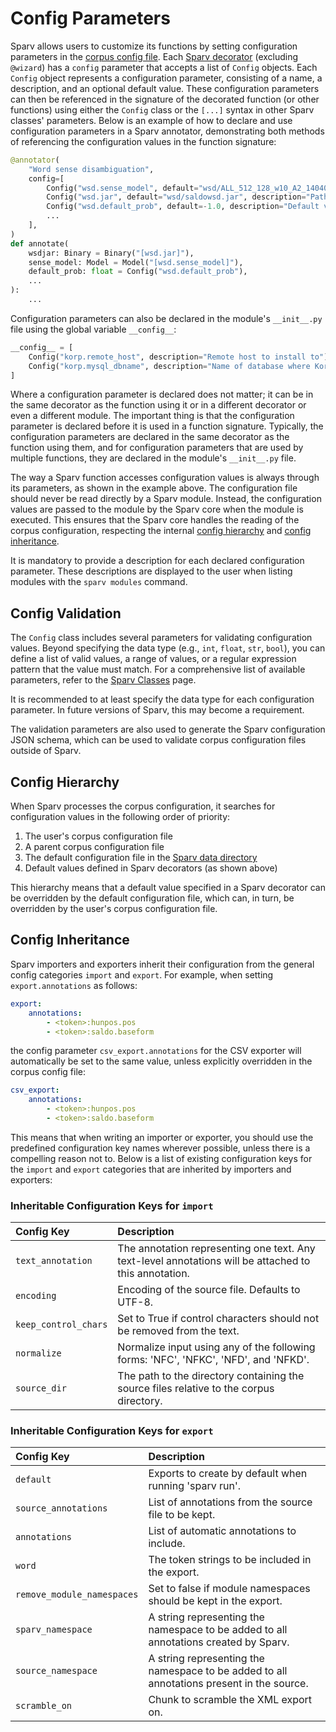 # Config Parameters

Sparv allows users to customize its functions by setting configuration parameters in the [corpus config
file](../user-manual/corpus-configuration.md). Each [Sparv decorator](sparv-decorators.md) (excluding `@wizard`) has a
`config` parameter that accepts a list of `Config` objects. Each `Config` object represents a configuration parameter,
consisting of a name, a description, and an optional default value. These configuration parameters can then be
referenced in the signature of the decorated function (or other functions) using either the `Config` class or the
`[...]` syntax in other Sparv classes' parameters. Below is an example of how to declare and use configuration
parameters in a Sparv annotator, demonstrating both methods of referencing the configuration values in the function
signature:

```python
@annotator(
    "Word sense disambiguation",
    config=[
        Config("wsd.sense_model", default="wsd/ALL_512_128_w10_A2_140403_ctx1.bin", description="Path to sense model"),
        Config("wsd.jar", default="wsd/saldowsd.jar", description="Path name of the executable .jar file"),
        Config("wsd.default_prob", default=-1.0, description="Default value for unanalyzed senses"),
        ...
    ],
)
def annotate(
    wsdjar: Binary = Binary("[wsd.jar]"),
    sense_model: Model = Model("[wsd.sense_model]"),
    default_prob: float = Config("wsd.default_prob"),
    ...
):
    ...
```

Configuration parameters can also be declared in the module's `__init__.py` file using the global variable `__config__`:

```python
__config__ = [
    Config("korp.remote_host", description="Remote host to install to"),
    Config("korp.mysql_dbname", description="Name of database where Korp data will be stored")
]
```

Where a configuration parameter is declared does not matter; it can be in the same decorator as the function using it or
in a different decorator or even a different module. The important thing is that the configuration parameter is declared
before it is used in a function signature. Typically, the configuration parameters are declared in the same decorator as
the function using them, and for configuration parameters that are used by multiple functions, they are declared in the
module's `__init__.py` file.

The way a Sparv function accesses configuration values is always through its parameters, as shown in the example above.
The configuration file should never be read directly by a Sparv module. Instead, the configuration values are passed to
the module by the Sparv core when the module is executed. This ensures that the Sparv core handles the reading of the
corpus configuration, respecting the internal [config hierarchy](#config-hierarchy) and [config
inheritance](#config-inheritance).

It is mandatory to provide a description for each declared configuration parameter. These descriptions are displayed to
the user when listing modules with the `sparv modules` command.

## Config Validation

The `Config` class includes several parameters for validating configuration values. Beyond specifying the data type
(e.g., `int`, `float`, `str`, `bool`), you can define a list of valid values, a range of values, or a regular expression
pattern that the value must match. For a comprehensive list of available parameters, refer to the [Sparv
Classes](sparv-classes.md#config) page.

It is recommended to at least specify the data type for each configuration parameter. In future versions of Sparv, this
may become a requirement.

The validation parameters are also used to generate the Sparv configuration JSON schema, which can be used to validate
corpus configuration files outside of Sparv.

## Config Hierarchy

When Sparv processes the corpus configuration, it searches for configuration values in the following order of priority:

1. The user's corpus configuration file
2. A parent corpus configuration file
3. The default configuration file in the [Sparv data
   directory](../user-manual/installation-and-setup.md#setting-up-sparv)
4. Default values defined in Sparv decorators (as shown above)

This hierarchy means that a default value specified in a Sparv decorator can be overridden by the default configuration
file, which can, in turn, be overridden by the user's corpus configuration file.

## Config Inheritance

Sparv importers and exporters inherit their configuration from the general config categories `import` and `export`. For
example, when setting `export.annotations` as follows:

```yaml
export:
    annotations:
        - <token>:hunpos.pos
        - <token>:saldo.baseform
```

the config parameter `csv_export.annotations` for the CSV exporter will automatically be set to the same value, unless
explicitly overridden in the corpus config file:

```yaml
csv_export:
    annotations:
        - <token>:hunpos.pos
        - <token>:saldo.baseform
```

This means that when writing an importer or exporter, you should use the predefined configuration key names wherever
possible, unless there is a compelling reason not to. Below is a list of existing configuration keys for the `import`
and `export` categories that are inherited by importers and exporters:

### Inheritable Configuration Keys for `import`

| Config Key          | Description                                                                 |
|:--------------------|:----------------------------------------------------------------------------|
| `text_annotation`   | The annotation representing one text. Any text-level annotations will be attached to this annotation. |
| `encoding`          | Encoding of the source file. Defaults to UTF-8.                             |
| `keep_control_chars`| Set to True if control characters should not be removed from the text.      |
| `normalize`         | Normalize input using any of the following forms: 'NFC', 'NFKC', 'NFD', and 'NFKD'. |
| `source_dir`        | The path to the directory containing the source files relative to the corpus directory. |

### Inheritable Configuration Keys for `export`

| Config Key                | Description                                                                 |
|:--------------------------|:----------------------------------------------------------------------------|
| `default`                 | Exports to create by default when running 'sparv run'.                      |
| `source_annotations`      | List of annotations from the source file to be kept.                        |
| `annotations`             | List of automatic annotations to include.                                   |
| `word`                    | The token strings to be included in the export.                             |
| `remove_module_namespaces`| Set to false if module namespaces should be kept in the export.             |
| `sparv_namespace`         | A string representing the namespace to be added to all annotations created by Sparv. |
| `source_namespace`        | A string representing the namespace to be added to all annotations present in the source. |
| `scramble_on`             | Chunk to scramble the XML export on.                                        |
